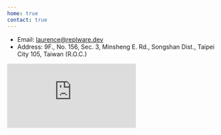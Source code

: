 ```yaml
---
home: true
contact: true
---
```

- Email: laurence@replware.dev
- Address: 9F., No. 156, Sec. 3, Minsheng E. Rd., Songshan Dist., Taipei City 105, Taiwan (R.O.C.)

<iframe src="https://www.google.com/maps/embed?pb=!1m18!1m12!1m3!1d3614.318057708894!2d121.54560491374363!3d25.057206843517537!2m3!1f0!2f0!3f0!3m2!1i1024!2i768!4f13.1!3m3!1m2!1s0x3442abe5fb6cf04f%3A0x6fcee1dfa8b84ddb!2zMTA15Y-w5YyX5biC5p2-5bGx5Y2A5rCR55Sf5p2x6Lev5LiJ5q61MTU26Jmf!5e0!3m2!1szh-TW!2stw!4v1577609923331!5m2!1szh-TW!2stw" frameborder="0" style="border:0;" allowfullscreen=""></iframe>
